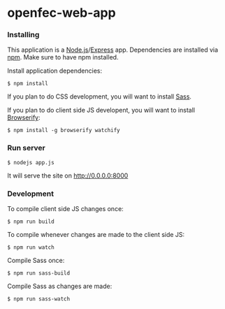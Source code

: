 openfec-web-app
===============

### Installing
This application is a [Node.js](http://nodejs.org/)/[Express](http://expressjs.com/) app. Dependencies are installed via [npm](https://www.npmjs.org/). Make sure to have npm installed.

Install application dependencies:
```
$ npm install
```

If you plan to do CSS development, you will want to install [Sass](http://sass-lang.com/). 

If you plan to do client side JS developent, you will want to install [Browserify](http://browserify.org):
```
$ npm install -g browserify watchify
```

### Run server
```
$ nodejs app.js
```

It will serve the site on http://0.0.0.0:8000
### Development
To compile client side JS changes once:
```
$ npm run build
```

To compile whenever changes are made to the client side JS:
```
$ npm run watch
```

Compile Sass once:
```
$ npm run sass-build
```

Compile Sass as changes are made:
```
$ npm run sass-watch
```
